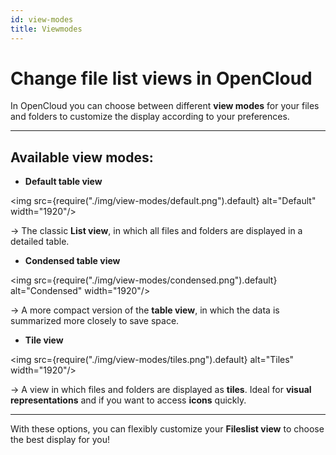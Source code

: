 ```yaml
---
id: view-modes
title: Viewmodes
---
```

# Change file list views in OpenCloud

In OpenCloud you can choose between different **view modes** for your files and folders to customize the display according to your preferences.

---

## Available view modes:

- **Default table view**  

<img src={require("./img/view-modes/default.png").default} alt="Default" width="1920"/>

  → The classic **List view**, in which all files and folders are displayed in a detailed table.

- **Condensed table view**  

<img src={require("./img/view-modes/condensed.png").default} alt="Condensed" width="1920"/>

  → A more compact version of the **table view**, in which the data is summarized more closely to save space.

- **Tile view**  

<img src={require("./img/view-modes/tiles.png").default} alt="Tiles" width="1920"/>

  → A view in which files and folders are displayed as **tiles**. Ideal for **visual representations** and if you want to access **icons** quickly.

---

With these options, you can flexibly customize your **Fileslist view** to choose the best display for you!
